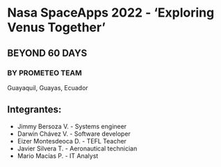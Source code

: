 # Nasa SpaceApps 2022 - ‘Exploring Venus Together’
## BEYOND 60 DAYS
### BY PROMETEO TEAM
Guayaquil, Guayas, Ecuador

## Integrantes:
- Jimmy Bersoza V. - Systems engineer
- Darwin Chávez V. - Software developer
- Eizer Montesdeoca D. - TEFL Teacher
- Javier Silvera T. - Aeronautical technician
- Mario Macías P. - IT Analyst
